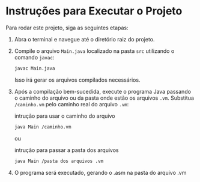 # Instruções para Executar o Projeto

Para rodar este projeto, siga as seguintes etapas:

1. Abra o terminal e navegue até o diretório raiz do projeto.

2. Compile o arquivo `Main.java` localizado na pasta `src` utilizando o comando `javac`:

   ```bash
   javac Main.java
   ```

   Isso irá gerar os arquivos compilados necessários.

3. Após a compilação bem-sucedida, execute o programa Java passando o caminho do arquivo ou da pasta onde estão os arquivos `.vm`. Substitua `/caminho.vm` pelo caminho real do arquivo `.vm`:

   intrução para usar o caminho do arquivo
   
   ```bash
   java Main /caminho.vm
   ```
   ou

   intrução para passar a pasta dos arquivos 

   ```bash
   java Main /pasta dos arquivos .vm
   ```

5. O programa será executado, gerando o .asm na pasta do arquivo .vm

